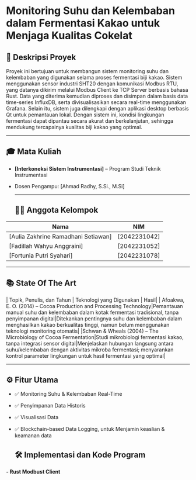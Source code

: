 # Monitoring Suhu dan Kelembaban dalam Fermentasi Kakao untuk Menjaga Kualitas Cokelat


## 📘 Deskripsi Proyek
Proyek ini bertujuan untuk membangun sistem monitoring suhu dan kelembaban yang digunakan selama proses fermentasi biji kakao. Sistem menggunakan sensor industri SHT20 dengan komunikasi Modbus RTU, yang datanya dikirim melalui Modbus Client ke TCP Server berbasis bahasa Rust. Data yang diterima kemudian diproses dan disimpan dalam basis data time-series InfluxDB, serta divisualisasikan secara real-time menggunakan Grafana. Selain itu, sistem juga dilengkapi dengan aplikasi desktop berbasis Qt untuk pemantauan lokal. Dengan sistem ini, kondisi lingkungan fermentasi dapat dipantau secara akurat dan berkelanjutan, sehingga mendukung tercapainya kualitas biji kakao yang optimal.

---
## 🎓 Mata Kuliah
- **[Interkoneksi Sistem Instrumentasi]** – Program Studi Teknik Instrumentasi
- Dosen Pengampu: [Ahmad Radhy, S.Si., M.Si]

  ---
  ## 👨‍💻 Anggota Kelompok
| Nama | NIM | 
|------|-----|
| [Aulia Zakhrine Ramadhani Setiawan] | [2042231042] | 
| [Fadillah Wahyu Anggraini] | [2042231052] | 
| [Fortunia Putri Syahari] | [2042231078] | 

---
## 📚 State Of The Art
| Topik, Penulis, dan Tahun | Teknologi yang Digunakan | Hasil|
| Afoakwa, E. O. (2014) – Cocoa Production and Processing Technology|Pemantauan manual suhu dan kelembaban dalam kotak fermentasi tradisional, tanpa penyimpanan digital|Ditekankan pentingnya suhu dan kelembaban dalam menghasilkan kakao berkualitas tinggi, namun belum menggunakan teknologi monitoring otomatis|
|Schwan & Wheals (2004) – The Microbiology of Cocoa Fermentation|Studi mikrobiologi fermentasi kakao, tanpa integrasi sensor digital|Menjelaskan hubungan langsung antara suhu/kelembaban dengan aktivitas mikroba fermentasi; menyarankan kontrol parameter lingkungan untuk hasil fermentasi yang optimal|

---
## ⚙️ Fitur Utama
- ✅ Monitoring Suhu & Kelembaban Real-Time 
- ✅ Penyimpanan Data Historis 
- ✅ Visualisasi Data 
- ✅ Blockchain-based Data Logging, untuk Menjamin keaslian & keamanan data

  ## 🛠️ Implementasi dan Kode Program
**- Rust Modbust Client**
